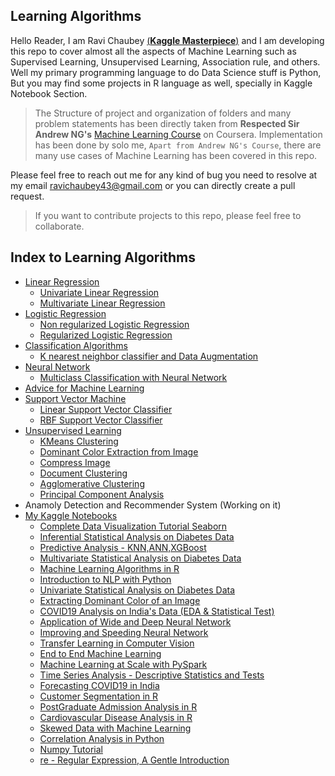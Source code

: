 ## Learning Algorithms

Hello Reader,
I am Ravi Chaubey [(**Kaggle Masterpiece**)](https://www.kaggle.com/ravichaubey1506) and I am developing this repo to cover almost all the aspects of Machine Learning such as Supervised Learning, Unsupervised Learning, Association rule, and others. Well my primary programming language to do Data Science stuff is Python, But you may find some projects in R language as well, specially in Kaggle Notebook Section.

>The Structure of project and organization of folders and many problem statements has been directly taken from **Respected Sir Andrew NG's** [Machine Learning Course](https://www.coursera.org/learn/machine-learning) on Coursera. Implementation has been done by solo me, `Apart from Andrew NG's Course`, there are many use cases of Machine Learning has been covered in this repo.

Please feel free to reach out me for any kind of bug you need to resolve at my email [ravichaubey43@gmail.com](mailto:ravichaubey43@gmail.com) or you can directly create a pull request.

>If you want to contribute projects to this repo, please feel free to collaborate.

## Index to Learning Algorithms

* [Linear Regression](https://github.com/ravichaubey/Learning-Algorithms/tree/main/Linear%20Regression)
  * [Univariate Linear Regression](https://github.com/ravichaubey/Learning-Algorithms/blob/main/Linear%20Regression/Linear%20Regression%20with%20One%20Variable.ipynb)
  * [Multivariate Linear Regression](https://github.com/ravichaubey/Learning-Algorithms/blob/main/Linear%20Regression/Linear%20Regression%20with%20Multiple%20Variable.ipynb)
* [Logistic Regression](https://github.com/ravichaubey/Learning-Algorithms/tree/main/Logistic%20Regression)
  * [Non regularized Logistic Regression](https://github.com/ravichaubey/Learning-Algorithms/blob/main/Logistic%20Regression/Logistic%20-%20Non%20Regularised%20%26%20Regularised.ipynb)
  * [Regularized Logistic Regression](https://github.com/ravichaubey/Learning-Algorithms/blob/main/Logistic%20Regression/Logistic%20-%20Non%20Regularised%20%26%20Regularised.ipynb)
* [Classification Algorithms](https://github.com/ravichaubey/Learning-Algorithms/tree/main/Classification%20Algorithms)
  * [K nearest neighbor classifier and Data Augmentation](https://github.com/ravichaubey/Learning-Algorithms/tree/main/Classification%20Algorithms/KNN%20Classifier) 
* [Neural Network](https://github.com/ravichaubey/Learning-Algorithms/tree/main/Neural%20Network)
  * [Multiclass Classification with Neural Network](https://github.com/ravichaubey/Learning-Algorithms/blob/main/Neural%20Network/Multiclass%20Classification%20with%20NN.ipynb)
* [Advice for Machine Learning](https://github.com/ravichaubey/Learning-Algorithms/tree/main/Advice%20for%20ML)
* [Support Vector Machine](https://github.com/ravichaubey/Learning-Algorithms/tree/main/Support%20Vector%20Machine)
  * [Linear Support Vector Classifier](https://github.com/ravichaubey/Learning-Algorithms/blob/main/Support%20Vector%20Machine/Linear%20SVM.ipynb)
  * [RBF Support Vector Classifier](https://github.com/ravichaubey/Learning-Algorithms/blob/main/Support%20Vector%20Machine/RBF%20SVM.ipynb)
* [Unsupervised Learning](https://github.com/ravichaubey/Learning-Algorithms/tree/main/Unsupervised%20Learning)
  * [KMeans Clustering](https://github.com/ravichaubey/Learning-Algorithms/tree/main/Unsupervised%20Learning/KMeans%20Clustering)
  * [Dominant Color Extraction from Image](https://github.com/ravichaubey/Learning-Algorithms/tree/main/Unsupervised%20Learning/Dominant%20Colour%20Extraction)
  * [Compress Image](https://github.com/ravichaubey/Learning-Algorithms/tree/main/Unsupervised%20Learning/Image%20Compression)
  * [Document Clustering](https://github.com/ravichaubey/Learning-Algorithms/tree/main/Unsupervised%20Learning/Agglomerative%20Clustering)
  * [Agglomerative Clustering](https://github.com/ravichaubey/Learning-Algorithms/tree/main/Unsupervised%20Learning/Agglomerative%20Clustering)
  * [Principal Component Analysis](https://github.com/ravichaubey/Learning-Algorithms/tree/main/Unsupervised%20Learning/PCA)
* Anamoly Detection and Recommender System (Working on it)
* [My Kaggle Notebooks](https://www.kaggle.com/ravichaubey1506/code)
  * [Complete Data Visualization Tutorial Seaborn](https://www.kaggle.com/ravichaubey1506/complete-data-visualization-tutorial-seaborn)
  * [Inferential Statistical Analysis on Diabetes Data](https://www.kaggle.com/ravichaubey1506/inferential-statistics-on-diabetes)
  * [Predictive Analysis - KNN,ANN,XGBoost](https://www.kaggle.com/ravichaubey1506/predictive-modelling-knn-ann-xgboost)
  * [Multivariate Statistical Analysis on Diabetes Data](https://www.kaggle.com/ravichaubey1506/multivariate-statistical-analysis-on-diabetes)
  * [Machine Learning Algorithms in R](https://www.kaggle.com/ravichaubey1506/top-machine-learning-algorithms-in-r)
  * [Introduction to NLP with Python](https://www.kaggle.com/ravichaubey1506/natural-language-processing-with-python)
  * [Univariate Statistical Analysis on Diabetes Data](https://www.kaggle.com/ravichaubey1506/univariate-statistical-analysis-on-diabetes)
  * [Extracting Dominant Color of an Image](https://www.kaggle.com/ravichaubey1506/extracting-dominant-color-of-an-image)
  * [COVID19 Analysis on India's Data (EDA & Statistical Test)](https://www.kaggle.com/ravichaubey1506/covid19-india-report-eda-statistical-test)
  * [Application of Wide and Deep Neural Network](https://www.kaggle.com/ravichaubey1506/learn-wide-deep-neural-network)
  * [Improving and Speeding Neural Network](https://www.kaggle.com/ravichaubey1506/speed-up-your-neural-network)
  * [Transfer Learning in Computer Vision](https://www.kaggle.com/ravichaubey1506/99-acc-inception-v3-on-rock-paper-scissor)
  * [End to End Machine Learning](https://www.kaggle.com/ravichaubey1506/end-to-end-machine-learning)
  * [Machine Learning at Scale with PySpark](https://www.kaggle.com/ravichaubey1506/machine-learning-at-scale-with-pyspark)
  * [Time Series Analysis - Descriptive Statistics and Tests](https://www.kaggle.com/ravichaubey1506/time-series-descriptive-statistics-and-tests)
  * [Forecasting COVID19 in India](https://www.kaggle.com/ravichaubey1506/facebook-prophet-rnn-and-ewma-on-covid19-ind)
  * [Customer Segmentation in R](https://www.kaggle.com/ravichaubey1506/mall-customer-segmentation)
  * [PostGraduate Admission Analysis in R](https://www.kaggle.com/ravichaubey1506/postgraduate-admission-analysis)
  * [Cardiovascular Disease Analysis in R](https://www.kaggle.com/ravichaubey1506/cardiovascular-disease-analysis)
  * [Skewed Data with Machine Learning](https://www.kaggle.com/ravichaubey1506/reshampling-credit-card-data)
  * [Correlation Analysis in Python](https://www.kaggle.com/ravichaubey1506/student-performance-correlation)
  * [Numpy Tutorial](https://www.kaggle.com/ravichaubey1506/essential-numpy)
  * [re - Regular Expression, A Gentle Introduction](https://www.kaggle.com/ravichaubey1506/re-regular-expression-a-gentle-introduction)

